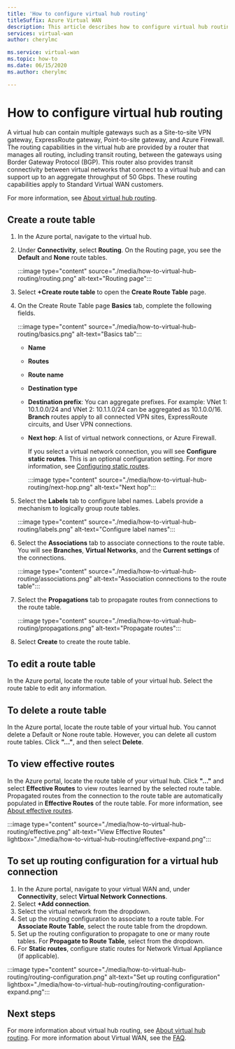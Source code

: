 ```yaml
---
title: 'How to configure virtual hub routing'
titleSuffix: Azure Virtual WAN
description: This article describes how to configure virtual hub routing
services: virtual-wan
author: cherylmc

ms.service: virtual-wan
ms.topic: how-to
ms.date: 06/15/2020
ms.author: cherylmc

---
```

# How to configure virtual hub routing

A virtual hub can contain multiple gateways such as a Site-to-site VPN gateway, ExpressRoute gateway, Point-to-site gateway, and Azure Firewall. The routing capabilities in the virtual hub are provided by a router that manages all routing, including transit routing, between the gateways using Border Gateway Protocol (BGP). This router also provides transit connectivity between virtual networks that connect to a virtual hub and can support up to an aggregate throughput of 50 Gbps. These routing capabilities apply to Standard Virtual WAN customers.

For more information, see [About virtual hub routing](about-virtual-hub-routing.md).

## <a name="create-table"></a>Create a route table

1. In the Azure portal, navigate to the virtual hub.
2. Under **Connectivity**, select **Routing**. On the Routing page, you see the **Default** and **None** route tables.

   :::image type="content" source="./media/how-to-virtual-hub-routing/routing.png" alt-text="Routing page":::
3. Select **+Create route table** to open the **Create Route Table** page.
4. On the Create Route Table page **Basics** tab, complete the following fields.

   :::image type="content" source="./media/how-to-virtual-hub-routing/basics.png" alt-text="Basics tab":::

   * **Name**
   * **Routes**
   * **Route name**
   * **Destination type**
   * **Destination prefix**: You can aggregate prefixes. For example: VNet 1: 10.1.0.0/24 and VNet 2: 10.1.1.0/24 can be aggregated as 10.1.0.0/16. **Branch** routes apply to all connected VPN sites, ExpressRoute circuits, and User VPN connections.
   * **Next hop**: A list of virtual network connections, or Azure Firewall.

     If you select a virtual network connection, you will see **Configure static routes**. This is an optional configuration setting. For more information, see [Configuring static routes](about-virtual-hub-routing.md#static).

      :::image type="content" source="./media/how-to-virtual-hub-routing/next-hop.png" alt-text="Next hop":::

5. Select the **Labels** tab to configure label names. Labels provide a mechanism to logically group route tables.

    :::image type="content" source="./media/how-to-virtual-hub-routing/labels.png" alt-text="Configure label names":::

6. Select the **Associations** tab to associate connections to the route table.
You will see **Branches**, **Virtual Networks**, and the **Current settings** of the connections.

    :::image type="content" source="./media/how-to-virtual-hub-routing/associations.png" alt-text="Association connections to the route table":::

7. Select the **Propagations** tab to propagate routes from connections to the route table.

    :::image type="content" source="./media/how-to-virtual-hub-routing/propagations.png" alt-text="Propagate routes":::

8. Select **Create** to create the route table.

## <a name="edit-table"></a>To edit a route table

In the Azure portal, locate the route table of your virtual hub. Select the route table to edit any information.

## <a name="delete-table"></a>To delete a route table

In the Azure portal, locate the route table of your virtual hub. You cannot delete a Default or None route table. However, you can delete all custom route tables. Click **"…"**, and then select **Delete**.

## <a name="view-routes"></a>To view effective routes

In the Azure portal, locate the route table of your virtual hub. Click **"…"** and select **Effective Routes** to view routes learned by the selected route table. Propagated routes from the connection to the route table are automatically populated in **Effective Routes** of the route table. For more information, see [About effective routes](effective-routes-virtual-hub.md).

:::image type="content" source="./media/how-to-virtual-hub-routing/effective.png" alt-text="View Effective Routes" lightbox="./media/how-to-virtual-hub-routing/effective-expand.png":::

## <a name="routing-configuration"></a>To set up routing configuration for a virtual hub connection

1. In the Azure portal, navigate to your virtual WAN and, under **Connectivity**, select **Virtual Network Connections**.
1. Select **+Add connection**.
1. Select the virtual network from the dropdown.
1. Set up the routing configuration to associate to a route table. For **Associate Route Table**, select the route table from the dropdown.
1. Set up the routing configuration to propagate to one or many route tables. For **Propagate to Route Table**, select from the dropdown.
1. For **Static routes**, configure static routes for Network Virtual Appliance (if applicable).

:::image type="content" source="./media/how-to-virtual-hub-routing/routing-configuration.png" alt-text="Set up routing configuration" lightbox="./media/how-to-virtual-hub-routing/routing-configuration-expand.png":::

## Next steps

For more information about virtual hub routing, see [About virtual hub routing](about-virtual-hub-routing.md).
For more information about Virtual WAN, see the [FAQ](virtual-wan-faq.md).
